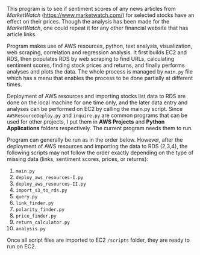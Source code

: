 This program is to see if sentiment scores of any news articles from _MarketWatch_ (https://www.marketwatch.com/) for selected stocks have an effect on their prices. Though the analysis has been made for the _MarketWatch_, one could repeat it for any other financial website that has article links.

Program makes use of AWS resources, python, text analysis, visualization, web scraping, correlation and regression analysis. It first builds EC2 and RDS, then populates RDS by web scraping to find URLs, calculating sentiment scores, finding stock prices and returns, and finally performs analyses and plots the data. The whole process is managed by `main.py` file which has a menu that enables the process to be done partially at different times.

Deployment of AWS resources and importing stocks list data to RDS are done on the local machine for one time only, and the later data entry and analyses can be performed on EC2 by calling the main.py script. Since `AWSResourceDeploy.py` and `inquire.py` are common programs that can be used for other projects, I put them in __AWS Projects__ and __Python Applications__ folders respectively. The current program needs them to run.

Program can generally be run as in the order below. However, after the deployment of AWS resources and importing the data to RDS (2,3,4), the following scripts may not follow the order exactly depending on the type of missing data (links, sentiment scores, prices, or returns):
  1. `main.py`
  2. `deploy_aws_resources-I.py`
  3. `deploy_aws_resources-II.py`
  4. `import_s3_to_rds.py`
  5. `query.py`
  6. `link_finder.py`
  7. `polarity_finder.py`
  8. `price_finder.py`
  9. `return_calculator.py`
  10. `analysis.py`

Once all script files are imported to EC2 `/scripts` folder, they are ready to run on EC2.
